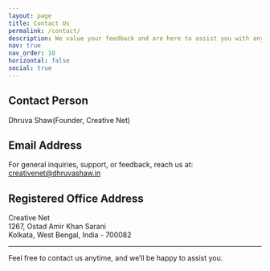 ```yaml
---
layout: page
title: Contact Us
permalink: /contact/
description: We value your feedback and are here to assist you with any questions or concerns you may have about Creative Net and our services. Please find our contact details below:
nav: true
nav_order: 10
horizontal: false
social: true
---
```


## Contact Person

Dhruva Shaw(Founder, Creative Net)

## Email Address

For general inquiries, support, or feedback, reach us at: creativenet@dhruvashaw.in

## Registered Office Address

Creative Net <br/>
1267, Ostad Amir Khan Sarani <br/>
Kolkata, West Bengal, India - 700082

---

Feel free to contact us anytime, and we’ll be happy to assist you.
